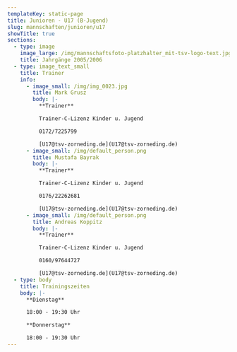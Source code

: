 ```yaml
---
templateKey: static-page
title: Junioren - U17 (B-Jugend)
slug: mannschaften/junioren/u17
showTitle: true
sections:
  - type: image
    image_large: /img/mannschaftsfoto-platzhalter_mit-tsv-logo-text.jpg
    title: Jahrgänge 2005/2006
  - type: image_text_small
    title: Trainer
    info:
      - image_small: /img/img_0023.jpg
        title: Mark Grusz
        body: |-
          **Trainer**

          Trainer-C-Lizenz Kinder u. Jugend

          0172/7225799

          [U17@tsv-zorneding.de](U17@tsv-zorneding.de)
      - image_small: /img/default_person.png
        title: Mustafa Bayrak
        body: |-
          **Trainer**

          Trainer-C-Lizenz Kinder u. Jugend

          0176/22262681

          [U17@tsv-zorneding.de](U17@tsv-zorneding.de)
      - image_small: /img/default_person.png
        title: Andreas Koppitz
        body: |-
          **Trainer**

          Trainer-C-Lizenz Kinder u. Jugend

          0160/97644727

          [U17@tsv-zorneding.de](U17@tsv-zorneding.de)
  - type: body
    title: Trainingszeiten
    body: |-
      **Dienstag**

      18:00 - 19:30 Uhr

      **Donnerstag**

      18:00 - 19:30 Uhr
---
```

